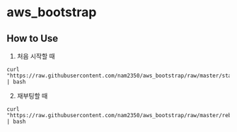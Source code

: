 # aws_bootstrap
## How to Use

1. 처음 시작할 때

```
curl "https://raw.githubusercontent.com/nam2350/aws_bootstrap/raw/master/start.sh" | bash 
```

2. 재부팅할 때

```
curl "https://raw.githubusercontent.com/nam2350/aws_bootstrap/raw/master/reboot.sh" | bash 
```
